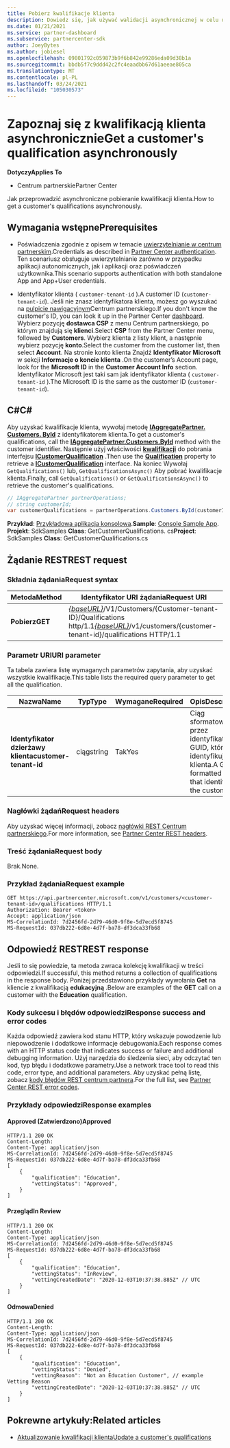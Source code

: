 ```yaml
---
title: Pobierz kwalifikacje klienta
description: Dowiedz się, jak używać walidacji asynchronicznej w celu uzyskania kwalifikacji klienta za pośrednictwem interfejsu API Centrum partnerskiego. Partnerzy mogą używać tego do weryfikowania klientów edukacyjnych.
ms.date: 01/21/2021
ms.service: partner-dashboard
ms.subservice: partnercenter-sdk
author: JoeyBytes
ms.author: jobiesel
ms.openlocfilehash: 09801792c059873b9f6b842e99286eda09d38b1a
ms.sourcegitcommit: bbdb5f7c9ddd42c2fc4eaadbb67d61aeeae805ca
ms.translationtype: MT
ms.contentlocale: pl-PL
ms.lasthandoff: 03/24/2021
ms.locfileid: "105030573"
---
```

# <a name="get-a-customers-qualification-asynchronously"></a><span data-ttu-id="30b4e-104">Zapoznaj się z kwalifikacją klienta asynchronicznie</span><span class="sxs-lookup"><span data-stu-id="30b4e-104">Get a customer's qualification asynchronously</span></span>

<span data-ttu-id="30b4e-105">**Dotyczy**</span><span class="sxs-lookup"><span data-stu-id="30b4e-105">**Applies To**</span></span>

- <span data-ttu-id="30b4e-106">Centrum partnerskie</span><span class="sxs-lookup"><span data-stu-id="30b4e-106">Partner Center</span></span>

<span data-ttu-id="30b4e-107">Jak przeprowadzić asynchroniczne pobieranie kwalifikacji klienta.</span><span class="sxs-lookup"><span data-stu-id="30b4e-107">How to get a customer's qualifications asynchronously.</span></span>

## <a name="prerequisites"></a><span data-ttu-id="30b4e-108">Wymagania wstępne</span><span class="sxs-lookup"><span data-stu-id="30b4e-108">Prerequisites</span></span>

- <span data-ttu-id="30b4e-109">Poświadczenia zgodnie z opisem w temacie [uwierzytelnianie w centrum partnerskim](partner-center-authentication.md).</span><span class="sxs-lookup"><span data-stu-id="30b4e-109">Credentials as described in [Partner Center authentication](partner-center-authentication.md).</span></span> <span data-ttu-id="30b4e-110">Ten scenariusz obsługuje uwierzytelnianie zarówno w przypadku aplikacji autonomicznych, jak i aplikacji oraz poświadczeń użytkownika.</span><span class="sxs-lookup"><span data-stu-id="30b4e-110">This scenario supports authentication with both standalone App and App+User credentials.</span></span>

- <span data-ttu-id="30b4e-111">Identyfikator klienta ( `customer-tenant-id` ).</span><span class="sxs-lookup"><span data-stu-id="30b4e-111">A customer ID (`customer-tenant-id`).</span></span> <span data-ttu-id="30b4e-112">Jeśli nie znasz identyfikatora klienta, możesz go wyszukać na [pulpicie nawigacyjnym](https://partner.microsoft.com/dashboard)Centrum partnerskiego.</span><span class="sxs-lookup"><span data-stu-id="30b4e-112">If you don't know the customer's ID, you can look it up in the Partner Center [dashboard](https://partner.microsoft.com/dashboard).</span></span> <span data-ttu-id="30b4e-113">Wybierz pozycję **dostawca CSP** z menu Centrum partnerskiego, po którym znajdują się **klienci**.</span><span class="sxs-lookup"><span data-stu-id="30b4e-113">Select **CSP** from the Partner Center menu, followed by **Customers**.</span></span> <span data-ttu-id="30b4e-114">Wybierz klienta z listy klient, a następnie wybierz pozycję **konto**.</span><span class="sxs-lookup"><span data-stu-id="30b4e-114">Select the customer from the customer list, then select **Account**.</span></span> <span data-ttu-id="30b4e-115">Na stronie konto klienta Znajdź **Identyfikator Microsoft** w sekcji **Informacje o koncie klienta** .</span><span class="sxs-lookup"><span data-stu-id="30b4e-115">On the customer’s Account page, look for the **Microsoft ID** in the **Customer Account Info** section.</span></span> <span data-ttu-id="30b4e-116">Identyfikator Microsoft jest taki sam jak identyfikator klienta ( `customer-tenant-id` ).</span><span class="sxs-lookup"><span data-stu-id="30b4e-116">The Microsoft ID is the same as the customer ID  (`customer-tenant-id`).</span></span>

## <a name="c"></a><span data-ttu-id="30b4e-117">C\#</span><span class="sxs-lookup"><span data-stu-id="30b4e-117">C\#</span></span>

<span data-ttu-id="30b4e-118">Aby uzyskać kwalifikacje klienta, wywołaj metodę [**IAggregatePartner. Customers. ById**](/dotnet/api/microsoft.store.partnercenter.customers.icustomercollection.byid) z identyfikatorem klienta.</span><span class="sxs-lookup"><span data-stu-id="30b4e-118">To get a customer's qualifications, call the [**IAggregatePartner.Customers.ById**](/dotnet/api/microsoft.store.partnercenter.customers.icustomercollection.byid) method with the customer identifier.</span></span> <span data-ttu-id="30b4e-119">Następnie użyj właściwości [**kwalifikacji**](/dotnet/api/microsoft.store.partnercenter.customers.icustomer.qualification) do pobrania interfejsu [**ICustomerQualification**](/dotnet/api/microsoft.store.partnercenter.qualification.icustomerqualification) .</span><span class="sxs-lookup"><span data-stu-id="30b4e-119">Then use the [**Qualification**](/dotnet/api/microsoft.store.partnercenter.customers.icustomer.qualification) property to retrieve a [**ICustomerQualification**](/dotnet/api/microsoft.store.partnercenter.qualification.icustomerqualification) interface.</span></span> <span data-ttu-id="30b4e-120">Na koniec Wywołaj `GetQualifications()` lub, `GetQualificationsAsync()` Aby pobrać kwalifikacje klienta.</span><span class="sxs-lookup"><span data-stu-id="30b4e-120">Finally, call `GetQualifications()` or `GetQualificationsAsync()` to retrieve the customer's qualifications.</span></span>

``` csharp
// IAggregatePartner partnerOperations;
// string customerId;
var customerQualifications = partnerOperations.Customers.ById(customerId).Qualification.GetQualifications();
```

<span data-ttu-id="30b4e-121">**Przykład**: [Przykładowa aplikacja konsolowa](https://github.com/microsoft/Partner-Center-DotNet-Samples).</span><span class="sxs-lookup"><span data-stu-id="30b4e-121">**Sample**: [Console Sample App](https://github.com/microsoft/Partner-Center-DotNet-Samples).</span></span> <span data-ttu-id="30b4e-122">**Projekt**: SdkSamples **Class**: GetCustomerQualifications. cs</span><span class="sxs-lookup"><span data-stu-id="30b4e-122">**Project**: SdkSamples **Class**: GetCustomerQualifications.cs</span></span>

## <a name="rest-request"></a><span data-ttu-id="30b4e-123">Żądanie REST</span><span class="sxs-lookup"><span data-stu-id="30b4e-123">REST request</span></span>

### <a name="request-syntax"></a><span data-ttu-id="30b4e-124">Składnia żądania</span><span class="sxs-lookup"><span data-stu-id="30b4e-124">Request syntax</span></span>

| <span data-ttu-id="30b4e-125">Metoda</span><span class="sxs-lookup"><span data-stu-id="30b4e-125">Method</span></span>  | <span data-ttu-id="30b4e-126">Identyfikator URI żądania</span><span class="sxs-lookup"><span data-stu-id="30b4e-126">Request URI</span></span>                                                                                          |
|---------|------------------------------------------------------------------------------------------------------|
| <span data-ttu-id="30b4e-127">**Pobierz**</span><span class="sxs-lookup"><span data-stu-id="30b4e-127">**GET**</span></span> | <span data-ttu-id="30b4e-128">[*{baseURL}*](partner-center-rest-urls.md)/V1/Customers/{Customer-tenant-ID}/Qualifications http/1.1</span><span class="sxs-lookup"><span data-stu-id="30b4e-128">[*{baseURL}*](partner-center-rest-urls.md)/v1/customers/{customer-tenant-id}/qualifications HTTP/1.1</span></span> |

### <a name="uri-parameter"></a><span data-ttu-id="30b4e-129">Parametr URI</span><span class="sxs-lookup"><span data-stu-id="30b4e-129">URI parameter</span></span>

<span data-ttu-id="30b4e-130">Ta tabela zawiera listę wymaganych parametrów zapytania, aby uzyskać wszystkie kwalifikacje.</span><span class="sxs-lookup"><span data-stu-id="30b4e-130">This table lists the required query parameter to get all the qualification.</span></span>

| <span data-ttu-id="30b4e-131">Nazwa</span><span class="sxs-lookup"><span data-stu-id="30b4e-131">Name</span></span>               | <span data-ttu-id="30b4e-132">Typ</span><span class="sxs-lookup"><span data-stu-id="30b4e-132">Type</span></span>   | <span data-ttu-id="30b4e-133">Wymagane</span><span class="sxs-lookup"><span data-stu-id="30b4e-133">Required</span></span> | <span data-ttu-id="30b4e-134">Opis</span><span class="sxs-lookup"><span data-stu-id="30b4e-134">Description</span></span>                                           |
|--------------------|--------|----------|-------------------------------------------------------|
| <span data-ttu-id="30b4e-135">**Identyfikator dzierżawy klienta**</span><span class="sxs-lookup"><span data-stu-id="30b4e-135">**customer-tenant-id**</span></span> | <span data-ttu-id="30b4e-136">ciąg</span><span class="sxs-lookup"><span data-stu-id="30b4e-136">string</span></span> | <span data-ttu-id="30b4e-137">Tak</span><span class="sxs-lookup"><span data-stu-id="30b4e-137">Yes</span></span>      | <span data-ttu-id="30b4e-138">Ciąg sformatowany przez identyfikator GUID, który identyfikuje klienta.</span><span class="sxs-lookup"><span data-stu-id="30b4e-138">A GUID-formatted string that identifies the customer.</span></span> |

### <a name="request-headers"></a><span data-ttu-id="30b4e-139">Nagłówki żądań</span><span class="sxs-lookup"><span data-stu-id="30b4e-139">Request headers</span></span>

<span data-ttu-id="30b4e-140">Aby uzyskać więcej informacji, zobacz [nagłówki REST Centrum partnerskiego](headers.md).</span><span class="sxs-lookup"><span data-stu-id="30b4e-140">For more information, see [Partner Center REST headers](headers.md).</span></span>

### <a name="request-body"></a><span data-ttu-id="30b4e-141">Treść żądania</span><span class="sxs-lookup"><span data-stu-id="30b4e-141">Request body</span></span>

<span data-ttu-id="30b4e-142">Brak.</span><span class="sxs-lookup"><span data-stu-id="30b4e-142">None.</span></span>

### <a name="request-example"></a><span data-ttu-id="30b4e-143">Przykład żądania</span><span class="sxs-lookup"><span data-stu-id="30b4e-143">Request example</span></span>

```http
GET https://api.partnercenter.microsoft.com/v1/customers/<customer-tenant-id>/qualifications HTTP/1.1
Authorization: Bearer <token>
Accept: application/json
MS-CorrelationId: 7d2456fd-2d79-46d0-9f8e-5d7ecd5f8745
MS-RequestId: 037db222-6d8e-4d7f-ba78-df3dca33fb68
```

## <a name="rest-response"></a><span data-ttu-id="30b4e-144">Odpowiedź REST</span><span class="sxs-lookup"><span data-stu-id="30b4e-144">REST response</span></span>

<span data-ttu-id="30b4e-145">Jeśli to się powiedzie, ta metoda zwraca kolekcję kwalifikacji w treści odpowiedzi.</span><span class="sxs-lookup"><span data-stu-id="30b4e-145">If successful, this method returns a collection of qualifications in the response body.</span></span>  <span data-ttu-id="30b4e-146">Poniżej przedstawiono przykłady wywołania **Get** na kliencie z kwalifikacją **edukacyjną** .</span><span class="sxs-lookup"><span data-stu-id="30b4e-146">Below are examples of the **GET** call on a customer with the **Education** qualification.</span></span>

### <a name="response-success-and-error-codes"></a><span data-ttu-id="30b4e-147">Kody sukcesu i błędów odpowiedzi</span><span class="sxs-lookup"><span data-stu-id="30b4e-147">Response success and error codes</span></span>

<span data-ttu-id="30b4e-148">Każda odpowiedź zawiera kod stanu HTTP, który wskazuje powodzenie lub niepowodzenie i dodatkowe informacje debugowania.</span><span class="sxs-lookup"><span data-stu-id="30b4e-148">Each response comes with an HTTP status code that indicates success or failure and additional debugging information.</span></span> <span data-ttu-id="30b4e-149">Użyj narzędzia do śledzenia sieci, aby odczytać ten kod, typ błędu i dodatkowe parametry.</span><span class="sxs-lookup"><span data-stu-id="30b4e-149">Use a network trace tool to read this code, error type, and additional parameters.</span></span> <span data-ttu-id="30b4e-150">Aby uzyskać pełną listę, zobacz [kody błędów REST centrum partnera](error-codes.md).</span><span class="sxs-lookup"><span data-stu-id="30b4e-150">For the full list, see [Partner Center REST error codes](error-codes.md).</span></span>

### <a name="response-examples"></a><span data-ttu-id="30b4e-151">Przykłady odpowiedzi</span><span class="sxs-lookup"><span data-stu-id="30b4e-151">Response examples</span></span>

#### <a name="approved"></a><span data-ttu-id="30b4e-152">Approved (Zatwierdzono)</span><span class="sxs-lookup"><span data-stu-id="30b4e-152">Approved</span></span>

```http
HTTP/1.1 200 OK
Content-Length:
Content-Type: application/json
MS-CorrelationId: 7d2456fd-2d79-46d0-9f8e-5d7ecd5f8745
MS-RequestId: 037db222-6d8e-4d7f-ba78-df3dca33fb68
[
    {
        "qualification": "Education",
        "vettingStatus": "Approved",
    }
]

```

#### <a name="in-review"></a><span data-ttu-id="30b4e-153">Przegląd</span><span class="sxs-lookup"><span data-stu-id="30b4e-153">In Review</span></span>

```http
HTTP/1.1 200 OK
Content-Length:
Content-Type: application/json
MS-CorrelationId: 7d2456fd-2d79-46d0-9f8e-5d7ecd5f8745
MS-RequestId: 037db222-6d8e-4d7f-ba78-df3dca33fb68
[
    {
        "qualification": "Education",
        "vettingStatus": "InReview",
        "vettingCreatedDate": "2020-12-03T10:37:38.885Z" // UTC
    }
]

```

#### <a name="denied"></a><span data-ttu-id="30b4e-154">Odmowa</span><span class="sxs-lookup"><span data-stu-id="30b4e-154">Denied</span></span>

```http
HTTP/1.1 200 OK
Content-Length:
Content-Type: application/json
MS-CorrelationId: 7d2456fd-2d79-46d0-9f8e-5d7ecd5f8745
MS-RequestId: 037db222-6d8e-4d7f-ba78-df3dca33fb68
[
    {
        "qualification": "Education",
        "vettingStatus": "Denied",
        "vettingReason": "Not an Education Customer", // example Vetting Reason
        "vettingCreatedDate": "2020-12-03T10:37:38.885Z" // UTC
    }
]

```

## <a name="related-articles"></a><span data-ttu-id="30b4e-155">Pokrewne artykuły:</span><span class="sxs-lookup"><span data-stu-id="30b4e-155">Related articles</span></span>

- [<span data-ttu-id="30b4e-156">Aktualizowanie kwalifikacji klienta</span><span class="sxs-lookup"><span data-stu-id="30b4e-156">Update a customer's qualifications</span></span>](./update-customer-qualification-asynchronous.md)
